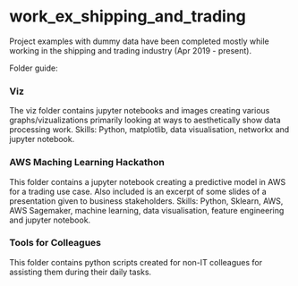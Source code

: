 # work_ex_shipping_and_trading

Project examples with dummy data have been completed mostly while working in the shipping and trading industry (Apr 2019 - present).

Folder guide:


### Viz
The viz folder contains jupyter notebooks and images creating various graphs/vizualizations primarily looking at ways to aesthetically show data processing work. Skills: Python, matplotlib, data visualisation, networkx and jupyter notebook.

### AWS Maching Learning Hackathon
This folder contains a jupyter notebook creating a predictive model in AWS for a trading use case. Also included is an excerpt of some slides of a presentation given to business stakeholders. Skills: Python, Sklearn, AWS, AWS Sagemaker, machine learning, data visualisation, feature engineering and jupyter notebook.

### Tools for Colleagues
This folder contains python scripts created for non-IT colleagues for assisting them during their daily tasks.
